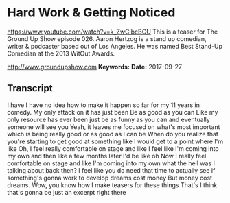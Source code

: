 # Hard Work & Getting Noticed
https://www.youtube.com/watch?v=k_ZwCibcBGU
This is a teaser for The Ground Up Show episode 026. Aaron Hertzog is a stand up comedian, writer & podcaster based out of Los Angeles. He was named Best Stand-Up Comedian at the 2013 WitOut Awards.

http://www.groundupshow.com
**Keywords:** 
**Date:** 2017-09-27

## Transcript
 I have I have no idea how to make it happen so far for my 11 years in comedy. My only attack on it has just been Be as good as you can Like my only resource has ever been just be as funny as you can and eventually someone will see you Yeah, it leaves me focused on what's most important which is being really good or as good as I can be When do you realize that you're starting to get good at something like I would get to a point where I'm like Oh, I feel really comfortable on stage and like I feel like I'm coming into my own and then like a few months later I'd be like oh Now I really feel comfortable on stage and like I'm coming into my own what the hell was I talking about back then? I feel like you do need that time to actually see if something's gonna work to develop dreams cost money But money cost dreams. Wow, you know how I make teasers for these things That's I think that's gonna be just an excerpt right there
